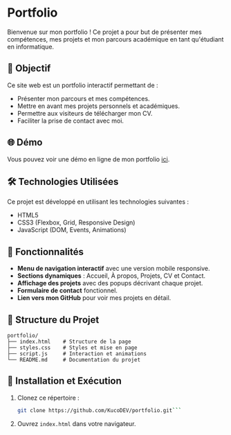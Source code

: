 # Portfolio

Bienvenue sur mon portfolio ! Ce projet a pour but de présenter mes compétences, mes projets et mon parcours académique en tant qu'étudiant en informatique.

## 🎯 Objectif
Ce site web est un portfolio interactif permettant de :
- Présenter mon parcours et mes compétences.
- Mettre en avant mes projets personnels et académiques.
- Permettre aux visiteurs de télécharger mon CV.
- Faciliter la prise de contact avec moi.

## 🌐 Démo
Vous pouvez voir une démo en ligne de mon portfolio [ici](https://www.matheo-pichotmoise.fr).

## 🛠 Technologies Utilisées
Ce projet est développé en utilisant les technologies suivantes :
- HTML5
- CSS3 (Flexbox, Grid, Responsive Design)
- JavaScript (DOM, Events, Animations)

## 📌 Fonctionnalités
- **Menu de navigation interactif** avec une version mobile responsive.
- **Sections dynamiques** : Accueil, À propos, Projets, CV et Contact.
- **Affichage des projets** avec des popups décrivant chaque projet.
- **Formulaire de contact** fonctionnel.
- **Lien vers mon GitHub** pour voir mes projets en détail.

## 📂 Structure du Projet
```
portfolio/
├── index.html    # Structure de la page
├── styles.css    # Styles et mise en page
├── script.js     # Interaction et animations
└── README.md     # Documentation du projet
```

## 🚀 Installation et Exécution
1. Clonez ce répertoire :
   ```bash
   git clone https://github.com/KucoDEV/portfolio.git```
2. Ouvrez `index.html` dans votre navigateur.
